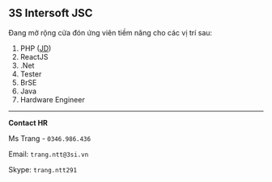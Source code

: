 3S Intersoft JSC
---

Đang mở rộng cửa đón ứng viên tiềm năng cho các vị trí sau:

1. PHP ([JD](https://github.com/thutrang2901/3s-intersoft-jds/blob/main/php.md))
1. ReactJS
1. .Net
1. Tester
1. BrSE
1. Java
1. Hardware Engineer

---
**Contact HR**

Ms Trang - `0346.986.436`

Email: `trang.ntt@3si.vn`

Skype: `trang.ntt291`
